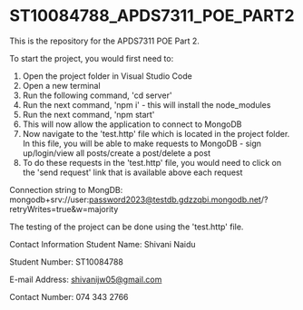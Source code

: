 # ST10084788_APDS7311_POE_PART2
This is the repository for the APDS7311 POE Part 2.

To start the project, you would first need to:
1. Open the project folder in Visual Studio Code
2. Open a new terminal
3. Run the following command, 'cd server'
4. Run the next command, 'npm i' - this will install the node_modules
5. Run the next command, 'npm start'
6. This will now allow the application to connect to MongoDB
7. Now navigate to the 'test.http' file which is located in the project folder. In this file, you will be able to make requests to MongoDB - sign up/login/view all posts/create a post/delete a post
8. To do these requests in the 'test.http' file, you would need to click on the 'send request' link that is available above each request

Connection string to MongDB: mongodb+srv://user:password2023@testdb.gdzzqbi.mongodb.net/?retryWrites=true&w=majority

The testing of the project can be done using the 'test.http' file. 

Contact Information
Student Name: Shivani Naidu

Student Number: ST10084788

E-mail Address: shivanijw05@gmail.com

Contact Number: 074 343 2766
